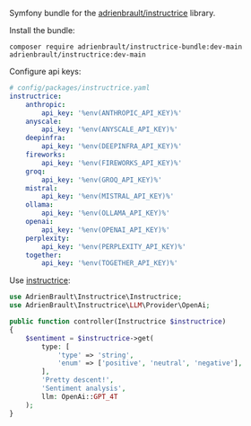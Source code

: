 Symfony bundle for the [adrienbrault/instructrice][instructrice] library.

Install the bundle:
```
composer require adrienbrault/instructrice-bundle:dev-main adrienbrault/instructrice:dev-main
```

Configure api keys:
```yaml
# config/packages/instructrice.yaml
instructrice:
    anthropic:
        api_key: '%env(ANTHROPIC_API_KEY)%'
    anyscale:
        api_key: '%env(ANYSCALE_API_KEY)%'
    deepinfra:
        api_key: '%env(DEEPINFRA_API_KEY)%'
    fireworks:
        api_key: '%env(FIREWORKS_API_KEY)%'
    groq:
        api_key: '%env(GROQ_API_KEY)%'
    mistral:
        api_key: '%env(MISTRAL_API_KEY)%'
    ollama:
        api_key: '%env(OLLAMA_API_KEY)%'
    openai:
        api_key: '%env(OPENAI_API_KEY)%'
    perplexity:
        api_key: '%env(PERPLEXITY_API_KEY)%'
    together:
        api_key: '%env(TOGETHER_API_KEY)%'
```

Use [instructrice][instructrice]:
```php
use AdrienBrault\Instructrice\Instructrice;
use AdrienBrault\Instructrice\LLM\Provider\OpenAi;

public function controller(Instructrice $instructrice)
{
    $sentiment = $instructrice->get(
        type: [
            'type' => 'string',
            'enum' => ['positive', 'neutral', 'negative'],
        ],
        'Pretty descent!',
        'Sentiment analysis',
        llm: OpenAi::GPT_4T
    );
}
```

[instructrice]: https://github.com/adrienbrault/instructrice

